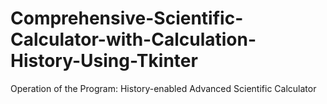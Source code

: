 # Comprehensive-Scientific-Calculator-with-Calculation-History-Using-Tkinter
Operation of the Program: History-enabled Advanced Scientific Calculator

